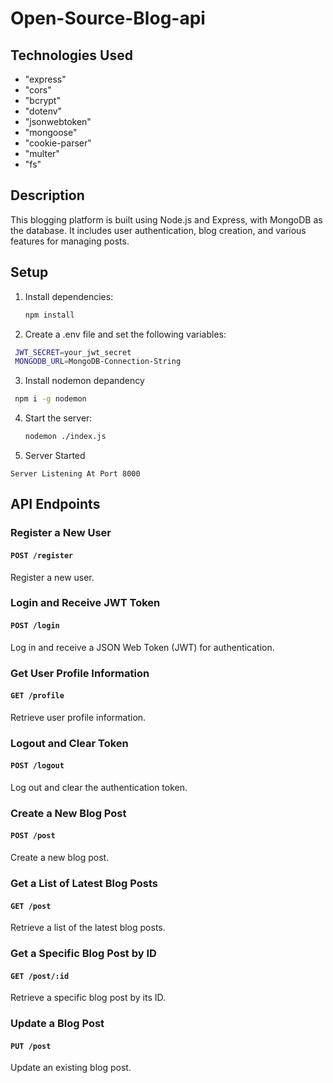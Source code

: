 # Open-Source-Blog-api

## Technologies Used

- "express"
- "cors"
- "bcrypt"
- "dotenv"
- "jsonwebtoken"
- "mongoose"
- "cookie-parser"
- "multer"
- "fs"

## Description

This blogging platform is built using Node.js and Express, with MongoDB as the database. It includes user authentication, blog creation, and various features for managing posts.

## Setup

1. Install dependencies:
   ```bash
   npm install
   ```
2. Create a .env file and set the following variables:
  ```bash
   JWT_SECRET=your_jwt_secret
   MONGODB_URL=MongoDB-Connection-String
  ```
3. Install nodemon depandency
  ```bash
   npm i -g nodemon
  ```
4. Start the server:
   ``` bash
   nodemon ./index.js
   ```
5. Server Started
 ```
 Server Listening At Port 8000
  ```
## API Endpoints

### Register a New User

#### `POST /register`

Register a new user.

### Login and Receive JWT Token

#### `POST /login`

Log in and receive a JSON Web Token (JWT) for authentication.

### Get User Profile Information

#### `GET /profile`

Retrieve user profile information.

### Logout and Clear Token

#### `POST /logout`

Log out and clear the authentication token.

### Create a New Blog Post

#### `POST /post`

Create a new blog post.

### Get a List of Latest Blog Posts

#### `GET /post`

Retrieve a list of the latest blog posts.

### Get a Specific Blog Post by ID

#### `GET /post/:id`

Retrieve a specific blog post by its ID.

### Update a Blog Post

#### `PUT /post`

Update an existing blog post.

